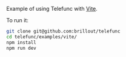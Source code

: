 Example of using Telefunc with [Vite](https://vitejs.dev/).

To run it:

```bash
git clone git@github.com:brillout/telefunc
cd telefunc/examples/vite/
npm install
npm run dev
```
